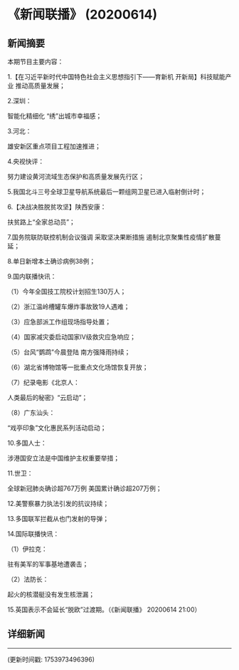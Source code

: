# 《新闻联播》 (20200614)

## 新闻摘要

本期节目主要内容：

1.【在习近平新时代中国特色社会主义思想指引下——育新机 开新局】科技赋能产业 推动高质量发展；

2.深圳：

智能化精细化 “绣”出城市幸福感；

3.河北：

雄安新区重点项目工程加速推进；

4.央视快评：

努力建设黄河流域生态保护和高质量发展先行区；

5.我国北斗三号全球卫星导航系统最后一颗组网卫星已进入临射倒计时；

6.【决战决胜脱贫攻坚】陕西安康：

扶贫路上“全家总动员”；

7.国务院联防联控机制会议强调 采取坚决果断措施 遏制北京聚集性疫情扩散蔓延；

8.单日新增本土确诊病例38例；

9.国内联播快讯：

（1）今年全国技工院校计划招生130万人；

（2）浙江温岭槽罐车爆炸事故致19人遇难；

（3）应急部派工作组现场指导处置；

（4）国家减灾委启动国家IV级救灾应急响应；

（5）台风“鹦鹉”今晨登陆 南方强降雨持续；

（6）湖北省博物馆等一批重点文化场馆恢复开放；

（7）纪录电影《北京人：

人类最后的秘密》“云启动”；

（8）广东汕头：

“戏亭印象”文化惠民系列活动启动；

10.多国人士：

涉港国安立法是中国维护主权重要举措；

11.世卫：

全球新冠肺炎确诊超767万例 美国累计确诊超207万例；

12.美警察暴力执法引发的抗议持续；

13.多国联军拦截从也门发射的导弹；

14.国际联播快讯：

（1）伊拉克：

驻有美军的军事基地遭袭击；

（2）法防长：

起火的核潜艇没有发生核泄漏；

15.英国表示不会延长“脱欧”过渡期。（《新闻联播》 20200614 21:00）

## 详细新闻

---

(更新时间戳: 1753973496396)

